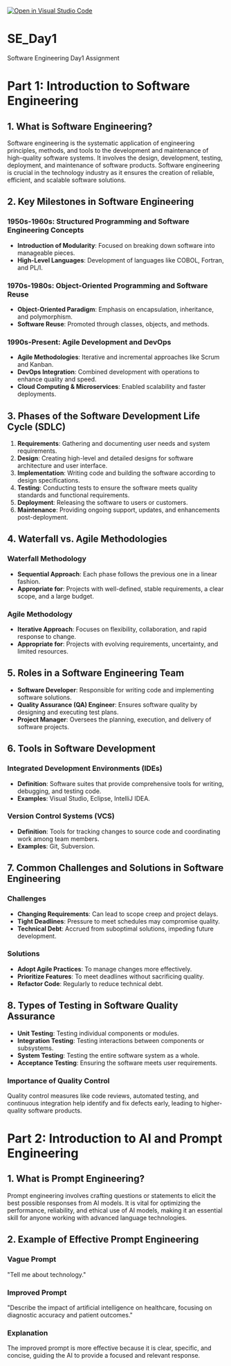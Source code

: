 [![Open in Visual Studio Code](https://classroom.github.com/assets/open-in-vscode-2e0aaae1b6195c2367325f4f02e2d04e9abb55f0b24a779b69b11b9e10269abc.svg)](https://classroom.github.com/online_ide?assignment_repo_id=15536048&assignment_repo_type=AssignmentRepo)
# SE_Day1
Software Engineering Day1 Assignment

# Part 1: Introduction to Software Engineering

## 1. What is Software Engineering?
Software engineering is the systematic application of engineering principles, methods, and tools to the development and maintenance of high-quality software systems. It involves the design, development, testing, deployment, and maintenance of software products. Software engineering is crucial in the technology industry as it ensures the creation of reliable, efficient, and scalable software solutions.

## 2. Key Milestones in Software Engineering

### 1950s-1960s: Structured Programming and Software Engineering Concepts
- **Introduction of Modularity**: Focused on breaking down software into manageable pieces.
- **High-Level Languages**: Development of languages like COBOL, Fortran, and PL/I.
  
### 1970s-1980s: Object-Oriented Programming and Software Reuse
- **Object-Oriented Paradigm**: Emphasis on encapsulation, inheritance, and polymorphism.
- **Software Reuse**: Promoted through classes, objects, and methods.

### 1990s-Present: Agile Development and DevOps
- **Agile Methodologies**: Iterative and incremental approaches like Scrum and Kanban.
- **DevOps Integration**: Combined development with operations to enhance quality and speed.
- **Cloud Computing & Microservices**: Enabled scalability and faster deployments.

## 3. Phases of the Software Development Life Cycle (SDLC)

1. **Requirements**: Gathering and documenting user needs and system requirements.
2. **Design**: Creating high-level and detailed designs for software architecture and user interface.
3. **Implementation**: Writing code and building the software according to design specifications.
4. **Testing**: Conducting tests to ensure the software meets quality standards and functional requirements.
5. **Deployment**: Releasing the software to users or customers.
6. **Maintenance**: Providing ongoing support, updates, and enhancements post-deployment.

## 4. Waterfall vs. Agile Methodologies

### Waterfall Methodology
- **Sequential Approach**: Each phase follows the previous one in a linear fashion.
- **Appropriate for**: Projects with well-defined, stable requirements, a clear scope, and a large budget.

### Agile Methodology
- **Iterative Approach**: Focuses on flexibility, collaboration, and rapid response to change.
- **Appropriate for**: Projects with evolving requirements, uncertainty, and limited resources.

## 5. Roles in a Software Engineering Team

- **Software Developer**: Responsible for writing code and implementing software solutions.
- **Quality Assurance (QA) Engineer**: Ensures software quality by designing and executing test plans.
- **Project Manager**: Oversees the planning, execution, and delivery of software projects.

## 6. Tools in Software Development

### Integrated Development Environments (IDEs)
- **Definition**: Software suites that provide comprehensive tools for writing, debugging, and testing code.
- **Examples**: Visual Studio, Eclipse, IntelliJ IDEA.

### Version Control Systems (VCS)
- **Definition**: Tools for tracking changes to source code and coordinating work among team members.
- **Examples**: Git, Subversion.

## 7. Common Challenges and Solutions in Software Engineering

### Challenges
- **Changing Requirements**: Can lead to scope creep and project delays.
- **Tight Deadlines**: Pressure to meet schedules may compromise quality.
- **Technical Debt**: Accrued from suboptimal solutions, impeding future development.

### Solutions
- **Adopt Agile Practices**: To manage changes more effectively.
- **Prioritize Features**: To meet deadlines without sacrificing quality.
- **Refactor Code**: Regularly to reduce technical debt.

## 8. Types of Testing in Software Quality Assurance

- **Unit Testing**: Testing individual components or modules.
- **Integration Testing**: Testing interactions between components or subsystems.
- **System Testing**: Testing the entire software system as a whole.
- **Acceptance Testing**: Ensuring the software meets user requirements.

### Importance of Quality Control
Quality control measures like code reviews, automated testing, and continuous integration help identify and fix defects early, leading to higher-quality software products.

# Part 2: Introduction to AI and Prompt Engineering

## 1. What is Prompt Engineering?
Prompt engineering involves crafting questions or statements to elicit the best possible responses from AI models. It is vital for optimizing the performance, reliability, and ethical use of AI models, making it an essential skill for anyone working with advanced language technologies.

## 2. Example of Effective Prompt Engineering

### Vague Prompt
"Tell me about technology."

### Improved Prompt
"Describe the impact of artificial intelligence on healthcare, focusing on diagnostic accuracy and patient outcomes."

### Explanation
The improved prompt is more effective because it is clear, specific, and concise, guiding the AI to provide a focused and relevant response.
